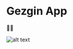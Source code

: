 # Gezgin App
💃💪

![alt text](https://firebasestorage.googleapis.com/v0/b/gykfirebaseauthsampleproject.appspot.com/o/New%20Project-198.png?alt=media&token=9a2fe5c9-b0d7-4eab-a2e9-f8c6dc1ec5ef)
